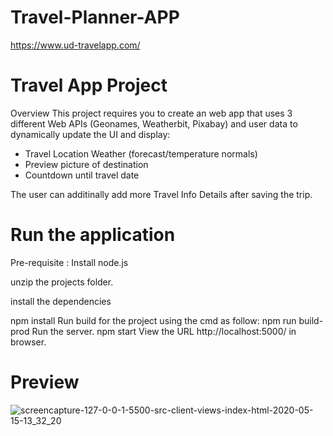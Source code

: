 # Travel-Planner-APP  
https://www.ud-travelapp.com/

# Travel App Project
Overview
This project requires you to create an web app that uses 3 different Web APIs (Geonames, Weatherbit, Pixabay) and user data to dynamically update the UI and display:
- Travel Location Weather (forecast/temperature normals)
- Preview picture of destination
- Countdown until travel date

The user can additinally add more Travel Info Details after saving the trip.

# Run the application

Pre-requisite : Install node.js

unzip the projects folder.

install the dependencies

npm install
Run build for the project using the cmd as follow:
npm run build-prod
Run the server.
npm start
View the URL http://localhost:5000/ in browser.

# Preview

![screencapture-127-0-0-1-5500-src-client-views-index-html-2020-05-15-13_32_20](https://user-images.githubusercontent.com/58664635/82046655-95832880-96b1-11ea-876b-60dd2853d24c.png)
